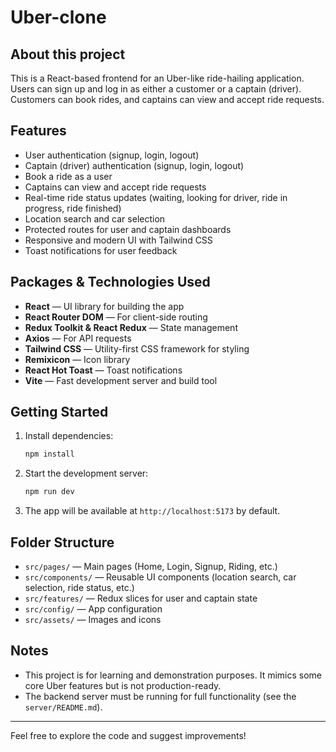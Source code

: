 # Uber-clone

## About this project
This is a React-based frontend for an Uber-like ride-hailing application. Users can sign up and log in as either a customer or a captain (driver). Customers can book rides, and captains can view and accept ride requests.

## Features
- User authentication (signup, login, logout)
- Captain (driver) authentication (signup, login, logout)
- Book a ride as a user
- Captains can view and accept ride requests
- Real-time ride status updates (waiting, looking for driver, ride in progress, ride finished)
- Location search and car selection
- Protected routes for user and captain dashboards
- Responsive and modern UI with Tailwind CSS
- Toast notifications for user feedback

## Packages & Technologies Used
- **React** — UI library for building the app
- **React Router DOM** — For client-side routing
- **Redux Toolkit & React Redux** — State management
- **Axios** — For API requests
- **Tailwind CSS** — Utility-first CSS framework for styling
- **Remixicon** — Icon library
- **React Hot Toast** — Toast notifications
- **Vite** — Fast development server and build tool

## Getting Started
1. Install dependencies:
   ```bash
   npm install
   ```
2. Start the development server:
   ```bash
   npm run dev
   ```
3. The app will be available at `http://localhost:5173` by default.

## Folder Structure
- `src/pages/` — Main pages (Home, Login, Signup, Riding, etc.)
- `src/components/` — Reusable UI components (location search, car selection, ride status, etc.)
- `src/features/` — Redux slices for user and captain state
- `src/config/` — App configuration
- `src/assets/` — Images and icons

## Notes
- This project is for learning and demonstration purposes. It mimics some core Uber features but is not production-ready.
- The backend server must be running for full functionality (see the `server/README.md`).

---

Feel free to explore the code and suggest improvements!
